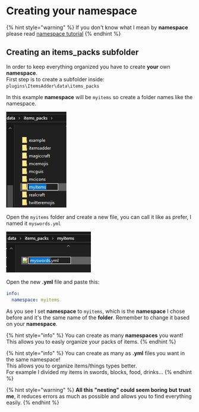 # Creating your namespace

{% hint style="warning" %}
If you don't know what I mean by **namespace** please read [namespace tutorial](basic-concepts/namespace.md)
{% endhint %}

## Creating an items\_packs subfolder

In order to keep everything organized you have to create **your** own **namespace**. \
First step is to create a subfolder inside: `plugins\ItemsAdder\data\items_packs`

In this example **namespace** will be `myitems` so create a folder names like the namespace.

![](<../../../.gitbook/assets/image (8).png>)

Open the `myitems` folder and create a new file, you can call it like as prefer, I named it `myswords.yml`

![](<../../../.gitbook/assets/image (9).png>)

Open the new **.yml** file and paste this:

```yaml
info:
  namespace: myitems
```

As you see I set **namespace** to `myitems`, which is the **namespace** I chose before and it's the same name of the **folder**. Remember to change it based on your **namespace**.

{% hint style="info" %}
You can create as many **namespaces** you want! This allows you to easly organize your packs of items.
{% endhint %}

{% hint style="info" %}
You can create as many as **.yml** files you want in the same namespace!\
This allows you to organize items/things types better.\
For example I divided my items in swords, blocks, food, drinks...
{% endhint %}

{% hint style="warning" %}
**All this "nesting" could seem boring** **but** **trust me**, it reduces errors as much as possible and allows you to find everything easily.
{% endhint %}
